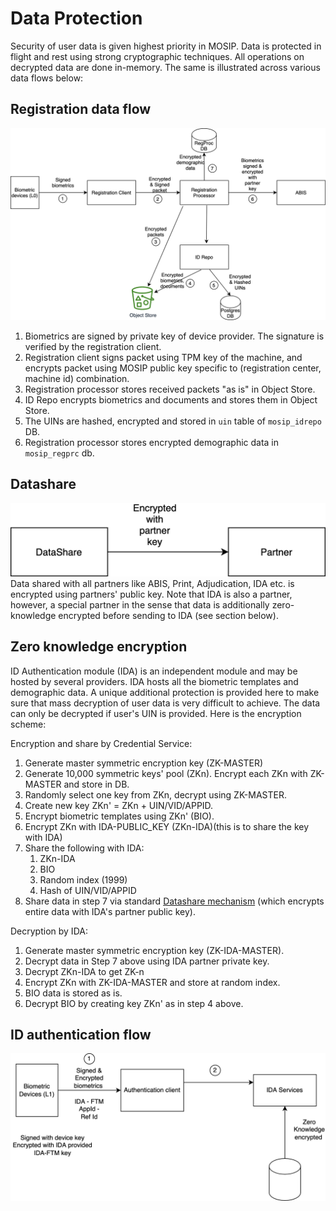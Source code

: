 # Data Protection

Security of user data is given highest priority in MOSIP.  Data is protected in flight and rest using strong cryptographic techniques.  All operations on decrypted data are done in-memory. The same is illustrated across various data flows below:

## Registration data flow 
![](_images/cryptography-registration-flow.png)

1. Biometrics are signed by private key of device provider. The signature is verified by the registration client.
2. Registration client signs packet using TPM key of the machine, and encrypts packet using MOSIP public key specific to (registration center, machine id) combination.   
3. Registration processor stores received packets "as is" in Object Store.
4. ID Repo encrypts biometrics and documents and stores them in Object Store.
5. The UINs are hashed, encrypted and stored in `uin` table of `mosip_idrepo` DB.
7. Registration processor stores encrypted demographic data in `mosip_regprc` db. 

## Datashare
![](_images/cryptography-datashare.png)
Data shared with all partners like ABIS, Print, Adjudication, IDA etc. is encrypted using partners' public key.  Note that IDA is also a partner, however, a special partner in the sense that data is additionally zero-knowledge encrypted before sending to IDA (see section below).

## Zero knowledge encryption
ID Authentication module (IDA) is an independent module and may be hosted by several providers. IDA hosts all the biometric templates and demographic data. A unique additional protection is provided here to make sure that mass decryption of user data is very difficult to achieve.  The data can only be decrypted if user's UIN is provided.  Here is the encryption scheme: 

Encryption and share by Credential Service:
1. Generate master symmetric encryption key (ZK-MASTER)
1. Generate 10,000 symmetric keys' pool (ZKn). Encrypt each ZKn with ZK-MASTER and store in DB.
1. Randomly select one key from ZKn, decrypt using ZK-MASTER.
1. Create new key ZKn' = ZKn + UIN/VID/APPID.
1. Encrypt biometric templates using ZKn' (BIO).
1. Encrypt ZKn with IDA-PUBLIC_KEY (ZKn-IDA)(this is to share the key with IDA) 
1. Share the following with IDA:
    1. ZKn-IDA
    1. BIO
    1. Random index (1999) 
    1. Hash of UIN/VID/APPID
1. Share data in step 7 via standard [Datashare mechanism](#Datashare) (which encrypts entire data with IDA's partner public key). 

Decryption by IDA:
1. Generate master symmetric encryption key (ZK-IDA-MASTER).
1. Decrypt data in Step 7 above using IDA partner private key.
1. Decrypt ZKn-IDA to get ZK-n
1. Encrypt ZKn with ZK-IDA-MASTER and store at random index.
1. BIO data is stored as is.
1. Decrypt BIO by creating key ZKn' as in step 4 above.

## ID authentication flow
![](_images/cryptography-ida-flow.png)




